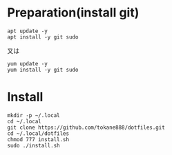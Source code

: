 # Preparation(install git)

```
apt update -y
apt install -y git sudo
```
又は
```
yum update -y
yum install -y git sudo
```


# Install

```
mkdir -p ~/.local
cd ~/.local
git clone https://github.com/tokane888/dotfiles.git
cd ~/.local/dotfiles
chmod 777 install.sh
sudo ./install.sh
```
